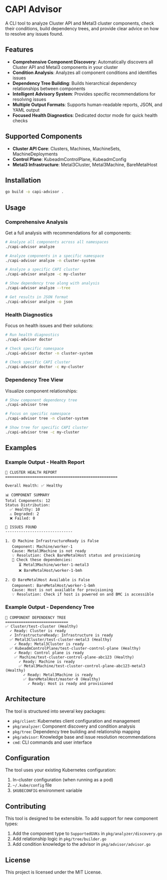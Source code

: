 # CAPI Advisor

A CLI tool to analyze Cluster API and Metal3 cluster components, check their conditions, build dependency trees, and provide clear advice on how to resolve any issues found.

## Features

- **Comprehensive Component Discovery**: Automatically discovers all Cluster API and Metal3 components in your cluster
- **Condition Analysis**: Analyzes all component conditions and identifies issues
- **Dependency Tree Building**: Builds hierarchical dependency relationships between components
- **Intelligent Advisory System**: Provides specific recommendations for resolving issues
- **Multiple Output Formats**: Supports human-readable reports, JSON, and YAML output
- **Focused Health Diagnostics**: Dedicated doctor mode for quick health checks

## Supported Components

- **Cluster API Core**: Clusters, Machines, MachineSets, MachineDeployments
- **Control Plane**: KubeadmControlPlane, KubeadmConfig
- **Metal3 Infrastructure**: Metal3Cluster, Metal3Machine, BareMetalHost

## Installation

```bash
go build -o capi-advisor .
```

## Usage

### Comprehensive Analysis

Get a full analysis with recommendations for all components:

```bash
# Analyze all components across all namespaces
./capi-advisor analyze

# Analyze components in a specific namespace
./capi-advisor analyze -n cluster-system

# Analyze a specific CAPI cluster
./capi-advisor analyze -c my-cluster

# Show dependency tree along with analysis
./capi-advisor analyze --tree

# Get results in JSON format
./capi-advisor analyze -o json
```

### Health Diagnostics

Focus on health issues and their solutions:

```bash
# Run health diagnostics
./capi-advisor doctor

# Check specific namespace
./capi-advisor doctor -n cluster-system

# Check specific CAPI cluster
./capi-advisor doctor -c my-cluster
```

### Dependency Tree View

Visualize component relationships:

```bash
# Show component dependency tree
./capi-advisor tree

# Focus on specific namespace
./capi-advisor tree -n cluster-system

# Show tree for specific CAPI cluster
./capi-advisor tree -c my-cluster
```

## Examples

### Example Output - Health Report

```
🏥 CLUSTER HEALTH REPORT
==================================================

Overall Health: ✅ Healthy

📊 COMPONENT SUMMARY
Total Components: 12
Status Distribution:
  ✅ Healthy: 10
  ⚠️ Degraded: 2
  ❌ Failed: 0

🚨 ISSUES FOUND
------------------------------

1. 🟡 Machine InfrastructureReady is False
   Component: Machine/worker-1
   Cause: Metal3Machine is not ready
   💡 Resolution: Check BareMetalHost status and provisioning
   🔗 Check these dependencies:
      ⏳ Metal3Machine/worker-1-metal3
      ❌ BareMetalHost/worker-1-bmh

2. 🟡 BareMetalHost Available is False
   Component: BareMetalHost/worker-1-bmh
   Cause: Host is not available for provisioning
   💡 Resolution: Check if host is powered on and BMC is accessible
```

### Example Output - Dependency Tree

```
🌳 COMPONENT DEPENDENCY TREE
============================
✅ Cluster/test-cluster (Healthy)
  ✓ Ready: Cluster is ready
  ✓ InfrastructureReady: Infrastructure is ready
  ✅ Metal3Cluster/test-cluster-metal3 (Healthy)
    ✓ Ready: Metal3Cluster is ready
  ✅ KubeadmControlPlane/test-cluster-control-plane (Healthy)
    ✓ Ready: Control plane is ready
    ✅ Machine/test-cluster-control-plane-abc123 (Healthy)
      ✓ Ready: Machine is ready
      ✅ Metal3Machine/test-cluster-control-plane-abc123-metal3 (Healthy)
        ✓ Ready: Metal3Machine is ready
        ✅ BareMetalHost/master-0 (Healthy)
          ✓ Ready: Host is ready and provisioned
```

## Architecture

The tool is structured into several key packages:

- `pkg/client`: Kubernetes client configuration and management
- `pkg/analyzer`: Component discovery and condition analysis
- `pkg/tree`: Dependency tree building and relationship mapping
- `pkg/advisor`: Knowledge base and issue resolution recommendations
- `cmd`: CLI commands and user interface

## Configuration

The tool uses your existing Kubernetes configuration:

1. In-cluster configuration (when running as a pod)
2. `~/.kube/config` file
3. `$KUBECONFIG` environment variable

## Contributing

This tool is designed to be extensible. To add support for new component types:

1. Add the component type to `SupportedGVKs` in `pkg/analyzer/discovery.go`
2. Add relationship logic in `pkg/tree/builder.go`
3. Add condition knowledge to the advisor in `pkg/advisor/advisor.go`

## License

This project is licensed under the MIT License.